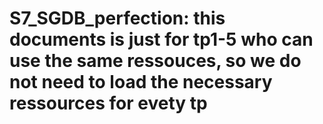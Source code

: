 # S7_SGDB_perfection: this documents is just for tp1-5 who can use the same ressouces, so we do not need to load the necessary ressources for evety tp 
